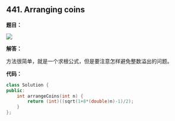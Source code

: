 ## 441. Arranging coins

**题目：**

![](http://p9zl5r4hu.bkt.clouddn.com/2018-10-10_29leet_441.png)

**解答：**

方法很简单，就是一个求根公式，但是要注意怎样避免整数溢出的问题。

**代码：**

```cpp
class Solution {
public:
    int arrangeCoins(int n) {
        return (int)((sqrt(1+8*(double)n)-1)/2);
    }
};
```

